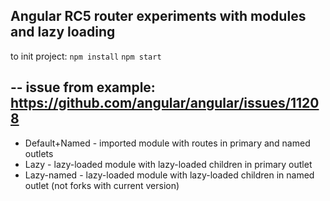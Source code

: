 Angular RC5 router experiments with modules and lazy loading
--
to init project:
`npm install`
`npm start`

--
issue from example:
https://github.com/angular/angular/issues/11208
--

- Default+Named - imported module with routes in primary and named outlets
- Lazy - lazy-loaded module with lazy-loaded children in primary outlet
- Lazy-named - lazy-loaded module with lazy-loaded children in named outlet (not forks with current version)